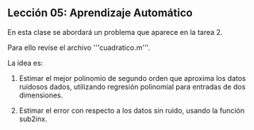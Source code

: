 ## Lección 05: Aprendizaje Automático

En esta clase se abordará un problema que aparece en la tarea 2.

Para ello revise el archivo '''cuadratico.m'''.

La idea es:

1. Estimar el mejor polinomio de segundo orden que aproxima los datos
   ruidosos dados, utilizando regresión polinomial para entradas de
   dos dimensiones.
   
2. Estimar el error con respecto a los datos sin ruido, usando la función
   sub2inx.

   
